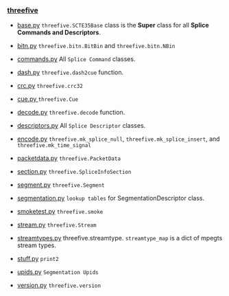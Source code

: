 ### [threefive](https://github.com/futzu/SCTE35-threefive/) 

* [base.py](https://github.com/futzu/SCTE35-threefive/blob/master/threefive/base.py)  `threefive.SCTE35Base` class is the __Super__ class for all __Splice Commands and Descriptors__. 
* [bitn.py](https://github.com/futzu/SCTE35-threefive/blob/master/threefive/bitn.py)  `threefive.bitn.BitBin` and `threefive.bitn.NBin` 
* [commands.py](https://github.com/futzu/SCTE35-threefive/blob/master/threefive/commands.py)  All `Splice Command` classes.
* [dash.py](https://github.com/futzu/SCTE35_threefive/blob/master/threefive/dash.py) `threefive.dash2cue` function.
* [crc.py](https://github.com/futzu/scte35-threefive/blob/master/threefive/crc.py) `threefive.crc32`
* [cue.py ](https://github.com/futzu/SCTE35-threefive/blob/master/threefive/cue.py)  `threefive.Cue`
* [decode.py](https://github.com/futzu/SCTE35-threefive/blob/master/threefive/decode.py)   `threefive.decode` function.
* [descriptors.py](https://github.com/futzu/SCTE35-threefive/blob/master/threefive/descriptors.py)   All `Splice Descriptor` classes.
* [encode.py](https://github.com/futzu/threefive/blob/master/threefive/encode.py) `threefive.mk_splice_null`, `threefive.mk_splice_insert`, and `threefive.mk_time_signal`
* [packetdata.py](https://github.com/futzu/threefive/blob/master/threefive/packetdata.py) `threefive.PacketData`
* [section.py](https://github.com/futzu/SCTE35-threefive/blob/master/threefive/section.py) `threefive.SpliceInfoSection`
* [segment.py](https://github.com/futzu/SCTE35-threefive/blob/master/threefive/segment.py) `threefive.Segment`
* [segmentation.py](https://github.com/futzu/SCTE35-threefive/blob/master/threefive/segmentation.py)  `lookup tables` for SegmentationDescriptor class.
* [smoketest.py](https://github.com/futzu/threefive/blob/master/threefive/smoketest.py) `threefive.smoke`
* [stream.py](https://github.com/futzu/SCTE35-threefive/blob/master/threefive/stream.py) `threefive.Stream`
* [streamtypes.py](https://github.com/futzu/SCTE35-threefive/blob/master/threefive/streamtypes.py) threefive.streamtype. `streamtype_map`  is a dict of mpegts stream types.

* [stuff.py](https://github.com/futzu/SCTE35-threefive/blob/master/threefive/stuff.py)   `print2`
* [upids.py](https://github.com/futzu/SCTE35-threefive/blob/master/threefive/upids.py)   `Segmentation Upids` 
* [version.py](https://github.com/futzu/SCTE35-threefive/blob/master/threefive/version.py)  `threefive.version`



